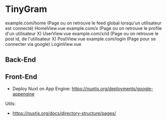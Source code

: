 # TinyGram

example.com/home  (Page ou on retrouve le feed global lorsqu'un utilisateur est connecté) HomeView.vue
example.com/x     (Page ou on retrouve le profile d'un utilisateur X) UserView.vue
example.com/x/id  (Page ou on retrouve le post id, de l'utilisateur X) PostView.vue
example.com/login (Page pour se connecter via google) LoginView.vue

## Back-End


## Front-End

- Deploy Nuxt on App Engine: https://nuxtjs.org/deployments/google-appengine

Utils:
- https://nuxtjs.org/docs/directory-structure/pages/